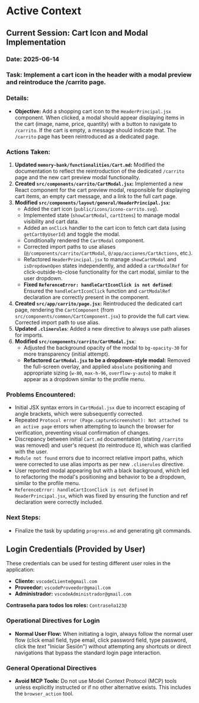 # Active Context

## Current Session: Cart Icon and Modal Implementation

### Date: 2025-06-14

### Task: Implement a cart icon in the header with a modal preview and reintroduce the /carrito page.

### Details:
- **Objective:** Add a shopping cart icon to the `HeaderPrincipal.jsx` component. When clicked, a modal should appear displaying items in the cart (image, name, price, quantity) with a button to navigate to `/carrito`. If the cart is empty, a message should indicate that. The `/carrito` page has been reintroduced as a dedicated page.

### Actions Taken:
1.  **Updated `memory-bank/functionalities/Cart.md`:** Modified the documentation to reflect the reintroduction of the dedicated `/carrito` page and the new cart preview modal functionality.
2.  **Created `src/components/carrito/CartModal.jsx`:** Implemented a new React component for the cart preview modal, responsible for displaying cart items, an empty cart message, and a link to the full cart page.
3.  **Modified `src/components/layout/general/HeaderPrincipal.jsx`:**
    *   Added the cart icon (`public/icons/icono-carrito.svg`).
    *   Implemented state (`showCartModal`, `cartItems`) to manage modal visibility and cart data.
    *   Added an `onClick` handler to the cart icon to fetch cart data (using `getCartByUserId`) and toggle the modal.
    *   Conditionally rendered the `CartModal` component.
    *   Corrected import paths to use aliases (`@/components/carrito/CartModal`, `@/app/acciones/CartActions`, etc.).
    *   Refactored `HeaderPrincipal.jsx` to manage `showCartModal` and `isDropdownOpen` states independently, and added a `cartModalRef` for click-outside-to-close functionality for the cart modal, similar to the user dropdown.
    *   **Fixed `ReferenceError: handleCartIconClick is not defined`**: Ensured the `handleCartIconClick` function and `cartModalRef` declaration are correctly present in the component.
4.  **Created `src/app/carrito/page.jsx`:** Reintroduced the dedicated cart page, rendering the `CartComponent` (from `src/components/common/CartComponent.jsx`) to provide the full cart view. Corrected import path to use alias.
5.  **Updated `.clinerules`**: Added a new directive to always use path aliases for imports.
6.  **Modified `src/components/carrito/CartModal.jsx`**:
    *   Adjusted the background opacity of the modal to `bg-opacity-30` for more transparency (initial attempt).
    *   **Refactored `CartModal.jsx` to be a dropdown-style modal:** Removed the full-screen overlay, and applied `absolute` positioning and appropriate sizing (`w-80`, `max-h-96`, `overflow-y-auto`) to make it appear as a dropdown similar to the profile menu.

### Problems Encountered:
-   Initial JSX syntax errors in `CartModal.jsx` due to incorrect escaping of angle brackets, which were subsequently corrected.
-   Repeated `Protocol error (Page.captureScreenshot): Not attached to an active page` errors when attempting to launch the browser for verification, preventing visual confirmation of changes.
-   Discrepancy between initial `Cart.md` documentation (stating `/carrito` was removed) and user's request (to reintroduce it), which was clarified with the user.
-   `Module not found` errors due to incorrect relative import paths, which were corrected to use alias imports as per new `.clinerules` directive.
-   User reported modal appearing but with a black background, which led to refactoring the modal's positioning and behavior to be a dropdown, similar to the profile menu.
-   `ReferenceError: handleCartIconClick is not defined` in `HeaderPrincipal.jsx`, which was fixed by ensuring the function and ref declaration were correctly included.

### Next Steps:
-   Finalize the task by updating `progress.md` and generating git commands.

## Login Credentials (Provided by User)

These credentials can be used for testing different user roles in the application:

*   **Cliente:** `vscodeCLiente@gmail.com`
*   **Proveedor:** `vscodeProveedor@gmail.com`
*   **Administrador:** `vscodeAdministrador@gmail.com`

**Contraseña para todos los roles:** `Contraseña123@`

### Operational Directives for Login

*   **Normal User Flow:** When initiating a login, always follow the normal user flow (click email field, type email, click password field, type password, click the *text* "Iniciar Sesión") without attempting any shortcuts or direct navigations that bypass the standard login page interaction.

### General Operational Directives

*   **Avoid MCP Tools:** Do not use Model Context Protocol (MCP) tools unless explicitly instructed or if no other alternative exists. This includes the `browser_action` tool.
